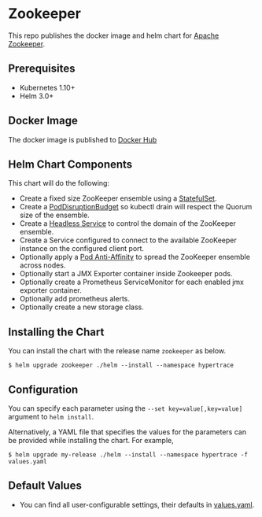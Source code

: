 # Zookeeper
This repo publishes the docker image and helm chart for [Apache Zookeeper](https://zookeeper.apache.org).

## Prerequisites
* Kubernetes 1.10+
* Helm 3.0+

## Docker Image
The docker image is published to [Docker Hub](https://hub.docker.com/r/hypertrace/zookeeper)

## Helm Chart Components
This chart will do the following:

* Create a fixed size ZooKeeper ensemble using a [StatefulSet](http://kubernetes.io/docs/concepts/abstractions/controllers/statefulsets/).
* Create a [PodDisruptionBudget](https://kubernetes.io/docs/tasks/configure-pod-container/configure-pod-disruption-budget/) so kubectl drain will respect the Quorum size of the ensemble.
* Create a [Headless Service](https://kubernetes.io/docs/concepts/services-networking/service/) to control the domain of the ZooKeeper ensemble.
* Create a Service configured to connect to the available ZooKeeper instance on the configured client port.
* Optionally apply a [Pod Anti-Affinity](https://kubernetes.io/docs/concepts/configuration/assign-pod-node/#inter-pod-affinity-and-anti-affinity-beta-feature) to spread the ZooKeeper ensemble across nodes.
* Optionally start a JMX Exporter container inside Zookeeper pods.
* Optionally create a Prometheus ServiceMonitor for each enabled jmx exporter container.
* Optionally add prometheus alerts.
* Optionally create a new storage class.

## Installing the Chart
You can install the chart with the release name `zookeeper` as below.

```console
$ helm upgrade zookeeper ./helm --install --namespace hypertrace
```

## Configuration
You can specify each parameter using the `--set key=value[,key=value]` argument to `helm install`.

Alternatively, a YAML file that specifies the values for the parameters can be provided while installing the chart. For example,

```console
$ helm upgrade my-release ./helm --install --namespace hypertrace -f values.yaml
```

## Default Values
- You can find all user-configurable settings, their defaults in [values.yaml](helm/values.yaml).

